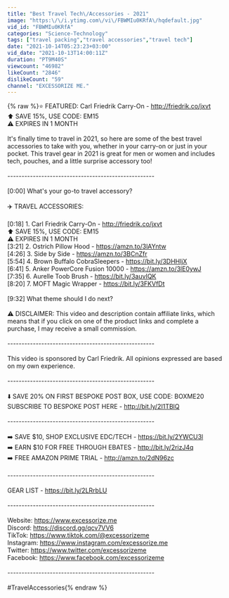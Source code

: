 ```yaml
---
title: "Best Travel Tech\/Accessories - 2021"
image: "https:\/\/i.ytimg.com\/vi\/FBWMIu0KRfA\/hqdefault.jpg"
vid_id: "FBWMIu0KRfA"
categories: "Science-Technology"
tags: ["travel packing","travel accessories","travel tech"]
date: "2021-10-14T05:23:23+03:00"
vid_date: "2021-10-13T14:00:11Z"
duration: "PT9M40S"
viewcount: "46982"
likeCount: "2846"
dislikeCount: "59"
channel: "EXCESSORIZE ME."
---
```

{% raw %}⭐️ FEATURED: Carl Friedrik Carry-On - <a rel="nofollow" target="blank" href="http://friedrik.co/jxvt">http://friedrik.co/jxvt</a><br />     ⬆️ SAVE 15%, USE CODE: EM15<br />     ⚠️ EXPIRES IN 1 MONTH<br /><br />It's finally time to travel in 2021, so here are some of the best travel accessories to take with you, whether in your carry-on or just in your pocket. This travel gear in 2021 is great for men or women and includes tech, pouches, and a little surprise accessory too!<br /><br />----------------------------------------------------<br /><br />[0:00] What's your go-to travel accessory?<br /><br />✈️ TRAVEL ACCESSORIES:<br /><br />[0:18] 1. Carl Friedrik Carry-On - <a rel="nofollow" target="blank" href="http://friedrik.co/jxvt">http://friedrik.co/jxvt</a><br />     ⬆️ SAVE 15%, USE CODE: EM15<br />     ⚠️ EXPIRES IN 1 MONTH<br />[3:21] 2. Ostrich Pillow Hood - <a rel="nofollow" target="blank" href="https://amzn.to/3lAYntw">https://amzn.to/3lAYntw</a><br />[4:26] 3. Side by Side - <a rel="nofollow" target="blank" href="https://amzn.to/3BCnZfr">https://amzn.to/3BCnZfr</a><br />[5:54] 4. Brown Buffalo CobraSleepers - <a rel="nofollow" target="blank" href="https://bit.ly/3DHHljX">https://bit.ly/3DHHljX</a><br />[6:41] 5. Anker PowerCore Fusion 10000 - <a rel="nofollow" target="blank" href="https://amzn.to/3lE0ywJ">https://amzn.to/3lE0ywJ</a><br />[7:35] 6. Aurelle Toob Brush - <a rel="nofollow" target="blank" href="https://bit.ly/3auvIQK">https://bit.ly/3auvIQK</a><br />[8:20] 7. MOFT Magic Wrapper - <a rel="nofollow" target="blank" href="https://bit.ly/3FKVfDt">https://bit.ly/3FKVfDt</a><br /><br />[9:32] What theme should I do next?<br /><br />⚠️ DISCLAIMER: This video and description contain affiliate links, which means that if you click on one of the product links and complete a purchase, I may receive a small commission. <br /><br />----------------------------------------------------<br /><br />This video is sponsored by Carl Friedrik. All opinions expressed are based on my own experience.<br /><br />----------------------------------------------------<br /><br />⬇️ SAVE 20% ON FIRST BESPOKE POST BOX, USE CODE: BOXME20<br />SUBSCRIBE TO BESPOKE POST HERE - <a rel="nofollow" target="blank" href="http://bit.ly/2I1TBlQ">http://bit.ly/2I1TBlQ</a><br /><br />----------------------------------------------------<br /><br />➡️ SAVE $10, SHOP EXCLUSIVE EDC/TECH - <a rel="nofollow" target="blank" href="https://bit.ly/2YWCU3l">https://bit.ly/2YWCU3l</a><br />➡️ EARN $10 FOR FREE THROUGH EBATES - <a rel="nofollow" target="blank" href="http://bit.ly/2rizJ4q">http://bit.ly/2rizJ4q</a><br />➡️ FREE AMAZON PRIME TRIAL - <a rel="nofollow" target="blank" href="http://amzn.to/2dN96zc">http://amzn.to/2dN96zc</a><br /><br />----------------------------------------------------<br /><br />GEAR LIST - <a rel="nofollow" target="blank" href="https://bit.ly/2LRrbLU">https://bit.ly/2LRrbLU</a><br /><br />----------------------------------------------------<br /><br />Website: <a rel="nofollow" target="blank" href="https://www.excessorize.me">https://www.excessorize.me</a><br />Discord: <a rel="nofollow" target="blank" href="https://discord.gg/qcv7VV6">https://discord.gg/qcv7VV6</a><br />TikTok: <a rel="nofollow" target="blank" href="https://www.tiktok.com/@excessorizeme">https://www.tiktok.com/@excessorizeme</a><br />Instagram: <a rel="nofollow" target="blank" href="https://www.instagram.com/excessorize.me">https://www.instagram.com/excessorize.me</a><br />Twitter: <a rel="nofollow" target="blank" href="https://www.twitter.com/excessorizeme">https://www.twitter.com/excessorizeme</a><br />Facebook: <a rel="nofollow" target="blank" href="https://www.facebook.com/excessorizeme">https://www.facebook.com/excessorizeme</a><br /><br />----------------------------------------------------<br /><br />#TravelAccessories{% endraw %}
